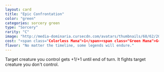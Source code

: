 ```yaml
---
layout: card
title: "Epic Confrontation"
color: "green"
categories: sorcery green
type: "Sorcery"
rarity: "C"
image: "http://media-dominaria.cursecdn.com/avatars/thumbnails/68/62/200/283/635612494789156528.png"
cost: "<span class="Colorless Mana">1</span><span class="Green Mana">G</span>"
flavor: "No matter the timeline, some legends will endure."
---
```


Target creature you control gets +1/+1 until end of turn.  It fights target creature you don't control.
